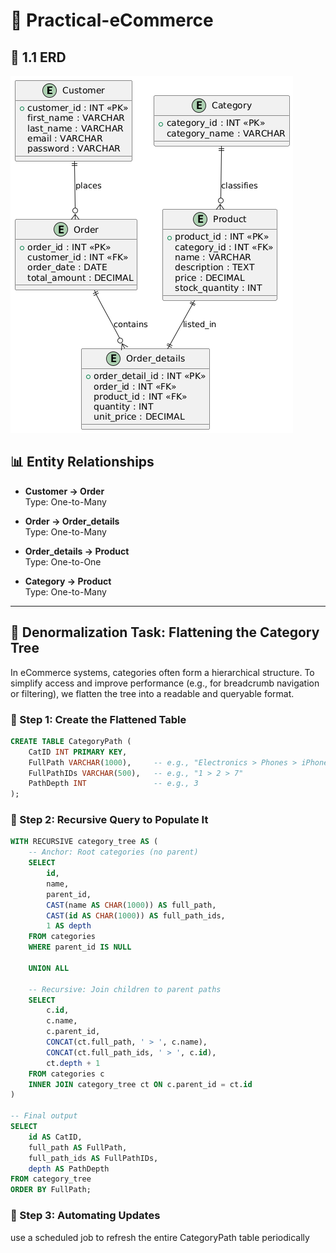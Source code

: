 # 🛒 Practical-eCommerce

## 📘 1.1 ERD

![ERD Diagram](ERD.png)

## 📊 Entity Relationships

- **Customer → Order**  
  Type: One-to-Many

- **Order → Order_details**  
  Type: One-to-Many

- **Order_details → Product**  
  Type: One-to-One

- **Category → Product**  
  Type: One-to-Many

---

## 🔄 Denormalization Task: Flattening the Category Tree

In eCommerce systems, categories often form a hierarchical structure. To simplify access and improve performance (e.g., for breadcrumb navigation or filtering), we flatten the tree into a readable and queryable format.

### 🧱 Step 1: Create the Flattened Table

```sql
CREATE TABLE CategoryPath (
    CatID INT PRIMARY KEY,
    FullPath VARCHAR(1000),     -- e.g., "Electronics > Phones > iPhone"
    FullPathIDs VARCHAR(500),   -- e.g., "1 > 2 > 7"
    PathDepth INT               -- e.g., 3
);
```

### 🧱 Step 2: Recursive Query to Populate It

```sql
WITH RECURSIVE category_tree AS (
    -- Anchor: Root categories (no parent)
    SELECT 
        id,
        name,
        parent_id,
        CAST(name AS CHAR(1000)) AS full_path,
        CAST(id AS CHAR(1000)) AS full_path_ids,
        1 AS depth
    FROM categories
    WHERE parent_id IS NULL

    UNION ALL

    -- Recursive: Join children to parent paths
    SELECT 
        c.id,
        c.name,
        c.parent_id,
        CONCAT(ct.full_path, ' > ', c.name),
        CONCAT(ct.full_path_ids, ' > ', c.id),
        ct.depth + 1
    FROM categories c
    INNER JOIN category_tree ct ON c.parent_id = ct.id
)

-- Final output
SELECT 
    id AS CatID,
    full_path AS FullPath,
    full_path_ids AS FullPathIDs,
    depth AS PathDepth
FROM category_tree
ORDER BY FullPath;
```

### 🧱 Step 3: Automating Updates

use a scheduled job to refresh the entire CategoryPath table periodically
